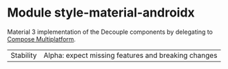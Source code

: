 # Module style-material-androidx

Material 3 implementation of the Decouple components by delegating to [Compose Multiplatform](https://www.jetbrains.com/lp/compose-multiplatform/).

|           |                                                     |
|-----------|-----------------------------------------------------|
| Stability | Alpha: expect missing features and breaking changes |
